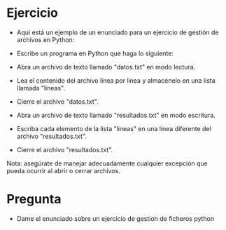 # Ejercicio

- Aquí está un ejemplo de un enunciado para un ejercicio de gestión de archivos en Python:

- Escribe un programa en Python que haga lo siguiente:

-   Abra un archivo de texto llamado "datos.txt" en modo lectura.
-   Lea el contenido del archivo línea por línea y almacénelo en una lista llamada "lineas".
-   Cierre el archivo "datos.txt".
-   Abra un archivo de texto llamado "resultados.txt" en modo escritura.
-   Escriba cada elemento de la lista "lineas" en una línea diferente del archivo "resultados.txt".
-   Cierre el archivo "resultados.txt".

Nota: asegúrate de manejar adecuadamente cualquier excepción que pueda ocurrir al abrir o cerrar archivos.

# Pregunta 

- Dame el enunciado sobre un ejercicio de gestion de ficheros python
